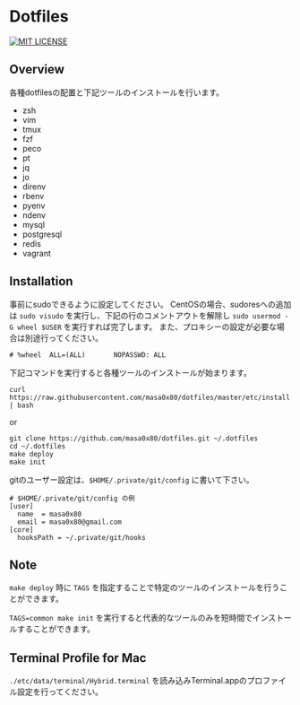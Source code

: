 # Dotfiles

[![MIT LICENSE](http://img.shields.io/badge/license-MIT-blue.svg?style=flat-square)](LICENSE)

## Overview

各種dotfilesの配置と下記ツールのインストールを行います。

- zsh
- vim
- tmux
- fzf
- peco
- pt
- jq
- jo
- direnv
- rbenv
- pyenv
- ndenv
- mysql
- postgresql
- redis
- vagrant

## Installation

事前にsudoできるように設定してください。
CentOSの場合、sudoresへの追加は `sudo visudo` を実行し、下記の行のコメントアウトを解除し `sudo usermod -G wheel $USER` を実行すれば完了します。
また、プロキシーの設定が必要な場合は別途行ってください。

```
# %wheel  ALL=(ALL)       NOPASSWD: ALL
```

下記コマンドを実行すると各種ツールのインストールが始まります。

```
curl https://raw.githubusercontent.com/masa0x80/dotfiles/master/etc/install | bash
```

or

```
git clone https://github.com/masa0x80/dotfiles.git ~/.dotfiles
cd ~/.dotfiles
make deploy
make init
```

gitのユーザー設定は、`$HOME/.private/git/config` に書いて下さい。

```
# $HOME/.private/git/config の例
[user]
  name  = masa0x80
  email = masa0x80@gmail.com
[core]
  hooksPath = ~/.private/git/hooks
```

## Note

`make deploy` 時に `TAGS` を指定することで特定のツールのインストールを行うことができます。

`TAGS=common make init` を実行すると代表的なツールのみを短時間でインストールすることができます。

## Terminal Profile for Mac

`./etc/data/terminal/Hybrid.terminal` を読み込みTerminal.appのプロファイル設定を行ってください。
